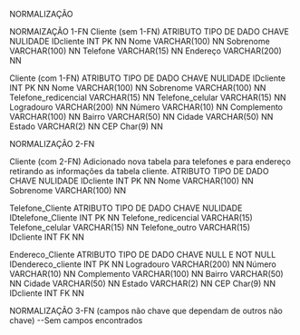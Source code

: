NORMALIZAÇÃO


NORMAIZAÇÃO 1-FN
Cliente (sem 1-FN)
ATRIBUTO	TIPO DE DADO	CHAVE	NULIDADE
IDcliente	INT	         PK	NN
Nome	        VARCHAR(100)		NN
Sobrenome	VARCHAR(100)		NN
Telefone	VARCHAR(15)		NN
Endereço	VARCHAR(200)		NN



Cliente (com 1-FN)
ATRIBUTO	        TIPO DE DADO	 CHAVE	NULIDADE
IDcliente	        INT	         PK	NN
Nome	                VARCHAR(100)		NN
Sobrenome	        VARCHAR(100)		NN
Telefone_redicencial	VARCHAR(15)		NN
Telefone_celular	VARCHAR(15)		NN
Logradouro	        VARCHAR(200)		NN
Número	                VARCHAR(10)		NN
Complemento	        VARCHAR(100)		NN
Bairro	                VARCHAR(50)		NN
Cidade	                VARCHAR(50)		NN
Estado	                VARCHAR(2)		NN
CEP	                Char(9)		        NN

NORMALIZAÇÃO 2-FN

Cliente (com 2-FN)
Adicionado nova tabela para telefones e para endereço retirando as informações da tabela cliente.
ATRIBUTO	        TIPO DE DADO	CHAVE	NULIDADE
IDcliente	        INT	        PK	NN
Nome	                VARCHAR(100)		NN
Sobrenome	        VARCHAR(100)		NN


Telefone_Cliente
ATRIBUTO	        TIPO DE DADO	CHAVE	NULIDADE
IDtelefone_Cliente	INT	        PK	NN
Telefone_redicencial	VARCHAR(15)		
Telefone_celular	VARCHAR(15)		NN
Telefone_outro	        VARCHAR(15)		
IDcliente	        INT	        FK	NN

Endereco_Cliente
ATRIBUTO	        TIPO DE DADO	CHAVE	NULL E NOT NULL
IDendereco_cliente	INT	        PK	NN
Logradouro	        VARCHAR(200)		NN
Número	                VARCHAR(10)		NN
Complemento	        VARCHAR(100)		NN
Bairro	                VARCHAR(50)		NN
Cidade	                VARCHAR(50)		NN
Estado	                VARCHAR(2)		NN
CEP	                Char(9)		        NN
IDcliente	        INT	        FK	NN


NORMALIZAÇÃO 3-FN (campos não chave que dependam de outros não chave)
--Sem campos encontrados


